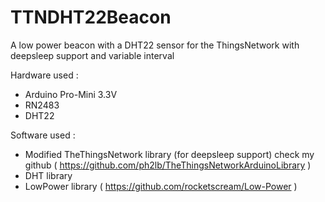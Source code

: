 # TTNDHT22Beacon
A low power beacon with a DHT22 sensor for the ThingsNetwork with deepsleep support and variable interval

Hardware used : 
  - Arduino Pro-Mini 3.3V
  - RN2483
  - DHT22

Software used : 
  - Modified TheThingsNetwork library (for deepsleep support) check my github ( https://github.com/ph2lb/TheThingsNetworkArduinoLibrary )
  - DHT library
  - LowPower library ( https://github.com/rocketscream/Low-Power )
 
